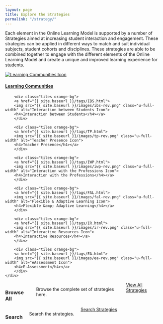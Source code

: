 ```yaml
---
layout: page
title: Explore the Strategies
permalink: "/strategy/"
---    
```

    
Each element in the Online Learning Model is supported by a number of Strategies aimed at increasing student interaction and engagement. These strategies can be applied in different ways to match and suit individual subjects, student cohorts and disciplines. These strategies are able to be combined together to engage with the different elements of the Online Learning Model and create a unique and improved learning experience for students. 
    
<div class="row">
    <div class="tile-icons">
        <div class="tiles orange-bg">
        <a href="{{ site.baseurl }}/tags/LC.html">
        <img src="{{ site.baseurl }}/images/lc-rev.png" class="u-full-width" alt="Learning Communities Icon">
        <h4>Learning Communities</h4></a>
        </div>

        <div class="tiles orange-bg">
        <a href="{{ site.baseurl }}/tags/IBS.html">
        <img src="{{ site.baseurl }}/images/ibs-rev.png" class="u-full-width" alt="Interaction between Students Icon">
        <h4>Interaction between Students</h4></a>
        </div>

        <div class="tiles orange-bg">
        <a href="{{ site.baseurl }}/tags/TP.html">
        <img src="{{ site.baseurl }}/images/tp-rev.png" class="u-full-width" alt="Teacher Presence Icon">
        <h4>Teacher Presence</h4></a>
        </div>

        <div class="tiles orange-bg">
        <a href="{{ site.baseurl }}/tags/IWP.html">
        <img src="{{ site.baseurl }}/images/iwp-rev.png" class="u-full-width" alt="Interaction with the Professions Icon">
        <h4>Interaction with the Professions</h4></a>
        </div>

        <div class="tiles orange-bg">
        <a href="{{ site.baseurl }}/tags/FAL.html">
        <img src="{{ site.baseurl }}/images/fal-rev.png" class="u-full-width" alt="Flexible & Adaptive Learning Icon">
        <h4>Flexible &amp; Adaptive Learning</h4></a>
        </div>

        <div class="tiles orange-bg">
        <a href="{{ site.baseurl }}/tags/IR.html">
        <img src="{{ site.baseurl }}/images/ir-rev.png" class="u-full-width" alt="Interactive Resources Icon">
        <h4>Interactive Resources</h4></a>
        </div>

        <div class="tiles orange-bg">
        <a href="{{ site.baseurl }}/tags/EA.html">
        <img src="{{ site.baseurl }}/images/ea-rev.png" class="u-full-width" alt="eAssessment Icon">
        <h4>E-Assessment</h4></a>
        </div>
    </div>
</div>    

<div class="row u-release extra-bottom-padding">
    <div class="container">
        <div class="six columns">
            <h3>Browse All </h3>
            <p>Browse the complete set of strategies here.</p>
            <div class="ten columns">
            <a href="{{ site.baseurl }}/strategy/archive.html" class="u-full-width mixer-button">View All Strategies</a></div>
        </div>
        <div class="six columns">
            <h3>Search</h3>
            <p>Search the strategies. </p>
            <div class="ten columns">
            <a href="{{ site.baseurl }}/search.html" class="u-full-width mixer-button">Search Strategies</a></div>
        </div>
    </div>
</div>

